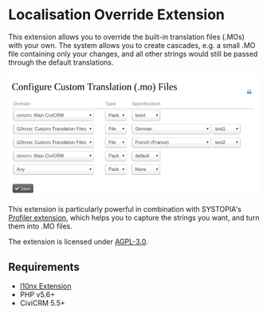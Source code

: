 # Localisation Override Extension

This extension allows you to override the built-in translation files (.MOs) with your own.
The system allows you to create cascades, e.g. a small .MO file containing only your
changes, and all other strings would still be passed through the default translations.  

![Screenshot](/images/screenshot.png)

This extension is particularly powerful in combination with SYSTOPIA's [Profiler extension](https://github.com/systopia/de.systopia.l10nprofiler),
which helps you to capture the strings you want, and turn them into .MO files. 

The extension is licensed under [AGPL-3.0](LICENSE.txt).

## Requirements

* [l10nx Extension](https://github.com/systopia/org.civicrm.l10nx)
* PHP v5.6+
* CiviCRM 5.5+
